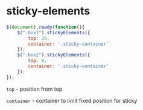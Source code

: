 # sticky-elements

```js
$(document).ready(function(){
    $(".box1").stickyElements({
        top: 20,
        container: '.sticky-container'
    });
    $(".box2").stickyElements({
        top: 0,
        container: '.sticky-container'
    });
});
```
`top` - position from top

`container` - container to limit fixed position for sticky

